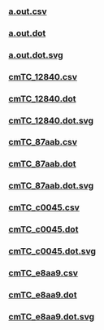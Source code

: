### [a.out.csv](a.out.csv)
### [a.out.dot](a.out.dot)
### [a.out.dot.svg](a.out.dot.svg)
### [cmTC_12840.csv](cmTC_12840.csv)
### [cmTC_12840.dot](cmTC_12840.dot)
### [cmTC_12840.dot.svg](cmTC_12840.dot.svg)
### [cmTC_87aab.csv](cmTC_87aab.csv)
### [cmTC_87aab.dot](cmTC_87aab.dot)
### [cmTC_87aab.dot.svg](cmTC_87aab.dot.svg)
### [cmTC_c0045.csv](cmTC_c0045.csv)
### [cmTC_c0045.dot](cmTC_c0045.dot)
### [cmTC_c0045.dot.svg](cmTC_c0045.dot.svg)
### [cmTC_e8aa9.csv](cmTC_e8aa9.csv)
### [cmTC_e8aa9.dot](cmTC_e8aa9.dot)
### [cmTC_e8aa9.dot.svg](cmTC_e8aa9.dot.svg)
